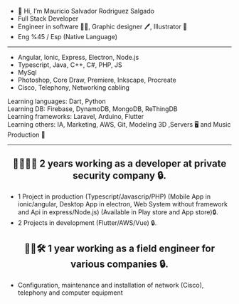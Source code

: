 - 👋 Hi, I’m Mauricio Salvador Rodriguez Salgado
- Full Stack Developer 
- Engineer in software 👨‍💻, Graphic designer 🖊️, Illustrator 📓
- Eng %45 / Esp (Native Language) 
------------------------------------------------------------------
- Angular, Ionic, Express, Electron, Node.js
- Typescript, Java, C++, C#, PHP, JS
- MySql
- Photoshop, Core Draw, Premiere, Inkscape, Procreate
- Cisco, Telephony, Networking cabling

Learning languages: Dart, Python  
Learning DB: Firebase, DynamoDB, MongoDB, ReThingDB  
Learning frameworks: Laravel, Arduino, Flutter  
Learning others: IA, Marketing, AWS, Git, Modeling 3D ,Servers 🖥 and Music Production 🎹  

------------------------------------------------------------------
<div align="center">
  
👨‍💼👨‍💻 2 years working as a developer at private security company 🔒.
--
  
</div>

- 1 Project in production (Typescript/Javascrip/PHP) (Mobile App in ionic/angular, Desktop App in electron, Web System without framework and Api in express/Node.js) (Available in Play store and App store)🔒.
- 2 Projects in development (Flutter/AWS/Vue) 🔒.

<div align="center">
  
👨‍💻🛠 1 year working as a field engineer for various companies 🔒.
--
  
</div>

- Configuration, maintenance and installation of network (Cisco), telephony and computer equipment 
<!---
dragonnmau/dragonnmau is a ✨ special ✨ repository because its `README.md` (this file) appears on your GitHub profile.
You can click the Preview link to take a look at your changes.
--->
